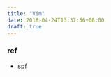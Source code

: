 ```yaml
---
title: "Vim"
date: 2018-04-24T13:37:56+08:00
draft: true
---
```



### ref
- [spf](https://github.com/spf13/spf13-vim)
